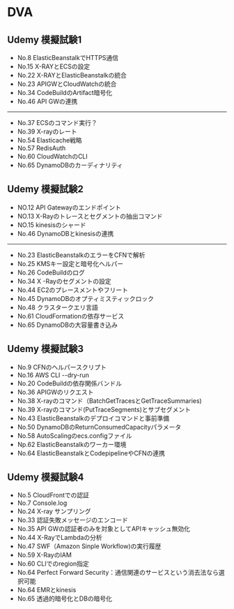 # DVA
## Udemy 模擬試験1
- No.8  ElasticBeanstalkでHTTPS通信
- No.15 X-RAYとECSの設定
- No.22 X-RAYとElasticBeanstalkの統合
- No.23 APIGWとCloudWatchの統合
- No.34 CodeBuildのArtifact暗号化
- No.46 API GWの連携
---
- No.37 ECSのコマンド実行？
- No.39 X-rayのレート
- No.54  Elasticache戦略
- No.57 RedisAuth
- No.60 CloudWatchのCLI
- No.65 DynamoDBのカーディナリティ



## Udemy 模擬試験2
- NO.12 API Gatewayのエンドポイント
- NO.13 X-Rayのトレースとセグメントの抽出コマンド
- NO.15 kinesisのシャード
- No.46 DynamoDBとkinesisの連携


---
- No.23 ElasticBeanstalkのエラーをCFNで解析
- No.25 KMSキー設定と暗号化ヘルパー
- No.26 CodeBuildのログ
- No.34 X -Rayのセグメントの設定
- No.44 EC2のプレースメントやフリート
- No.45 DynamoDBのオプティミスティックロック
- No.48 クラスタークエリ言語
- No.61 CloudFormationの依存サービス
- No.65 DynamoDBの大容量書き込み

## Udemy 模擬試験3
- No.9  CFNのヘルパースクリプト
- No.16 AWS CLI --dry-run
- No.20 CodeBuildの依存関係バンドル
- No.36 APIGWのリクエスト
- No.38 X-rayのコマンド（BatchGetTracesとGetTraceSummaries)
- No.39 X-rayのコマンド(PutTraceSegments)とサブセグメント
- No.43 ElasticBeanstalkのデプロイコマンドと事前準備
- No.50 DynamoDBのReturnConsumedCapacityパラメータ
- No.58 AutoScalingのecs.configファイル
- Np.62 ElasticBeanstalkのワーカー環境
- No.64 ElasticBeanstalkとCodepipelineやCFNの連携

## Udemy 模擬試験4
- No.5  CloudFrontでの認証
- No.7  Console.log
- No.24 X-ray サンプリング  
- No.33 認証失敗メッセージのエンコード
- No.35 API GWの認証者のみを対象としてAPIキャッシュ無効化
- No.44 X-RayでLambdaの分析
- No.47 SWF（Amazon Sinple Workflow)の実行履歴
- No.59 X-RayのIAM
- No.60 CLIでのregion指定
- No.64 Perfect Forward Security：通信関連のサービスという消去法なら選択可能
- No.64 EMRとkinesis
- No.65 透過的暗号化とDBの暗号化



